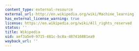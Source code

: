 ```yaml
---
content_type: external-resource
external_url: http://en.wikipedia.org/wiki/Machine_learning
has_external_license_warning: true
license: https://en.wikipedia.org/wiki/All_rights_reserved
status: ''
title: Wikipedia
uid: aef3a5e9-9715-481c-bc8a-d87416881ea9
wayback_url: ''
---
```

